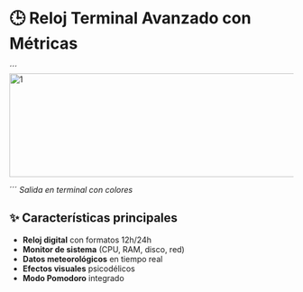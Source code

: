 
# 🕒 Reloj Terminal Avanzado con Métricas
´´´
<img width="742" height="184" alt="1" src="https://github.com/user-attachments/assets/a633f097-60e5-4ee9-90bc-b334ae2bc8fa" />

´´´
*Salida en terminal con colores*

## ✨ Características principales
- **Reloj digital** con formatos 12h/24h
- **Monitor de sistema** (CPU, RAM, disco, red)
- **Datos meteorológicos** en tiempo real
- **Efectos visuales** psicodélicos
- **Modo Pomodoro** integrado

